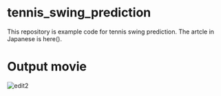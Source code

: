 # tennis_swing_prediction
This repository is example code for tennis swing prediction.
The artcle in Japanese is here().

# Output movie
![edit2](https://user-images.githubusercontent.com/34574033/65372258-85dd4c80-dca8-11e9-9304-d505df88622a.gif)
